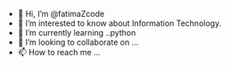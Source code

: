 - 👋 Hi, I’m @fatimaZcode
- 👀 I’m interested to know about Information Technology.
- 🌱 I’m currently learning ..python 
- 💞️ I’m looking to collaborate on ...
- 📫 How to reach me ...

<!---
fatimaZcode/fatimaZcode is a ✨ special ✨ repository because its `README.md` (this file) appears on your GitHub profile.
You can click the Preview link to take a look at your changes.
--->
